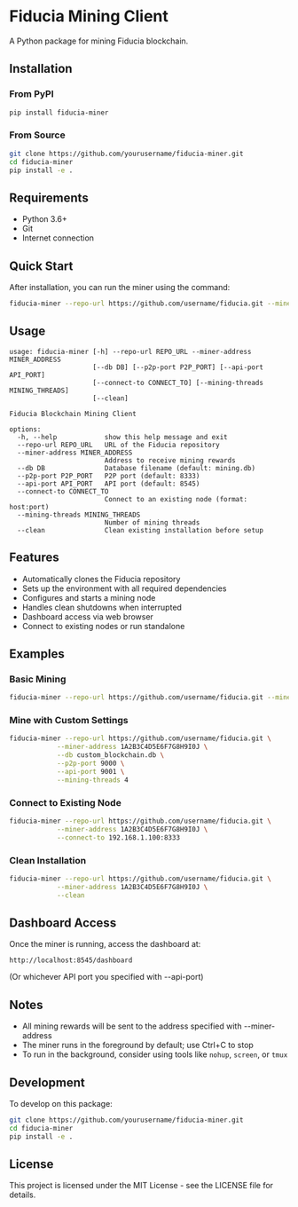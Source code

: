 # Fiducia Mining Client

A Python package for mining Fiducia blockchain.

## Installation

### From PyPI

```bash
pip install fiducia-miner
```

### From Source

```bash
git clone https://github.com/yourusername/fiducia-miner.git
cd fiducia-miner
pip install -e .
```

## Requirements

- Python 3.6+
- Git
- Internet connection

## Quick Start

After installation, you can run the miner using the command:

```bash
fiducia-miner --repo-url https://github.com/username/fiducia.git --miner-address YOUR_WALLET_ADDRESS
```

## Usage

```
usage: fiducia-miner [-h] --repo-url REPO_URL --miner-address MINER_ADDRESS
                     [--db DB] [--p2p-port P2P_PORT] [--api-port API_PORT]
                     [--connect-to CONNECT_TO] [--mining-threads MINING_THREADS]
                     [--clean]

Fiducia Blockchain Mining Client

options:
  -h, --help            show this help message and exit
  --repo-url REPO_URL   URL of the Fiducia repository
  --miner-address MINER_ADDRESS
                        Address to receive mining rewards
  --db DB               Database filename (default: mining.db)
  --p2p-port P2P_PORT   P2P port (default: 8333)
  --api-port API_PORT   API port (default: 8545)
  --connect-to CONNECT_TO
                        Connect to an existing node (format: host:port)
  --mining-threads MINING_THREADS
                        Number of mining threads
  --clean               Clean existing installation before setup
```

## Features

- Automatically clones the Fiducia repository
- Sets up the environment with all required dependencies
- Configures and starts a mining node
- Handles clean shutdowns when interrupted
- Dashboard access via web browser
- Connect to existing nodes or run standalone

## Examples

### Basic Mining

```bash
fiducia-miner --repo-url https://github.com/username/fiducia.git --miner-address 1A2B3C4D5E6F7G8H9I0J
```

### Mine with Custom Settings

```bash
fiducia-miner --repo-url https://github.com/username/fiducia.git \
            --miner-address 1A2B3C4D5E6F7G8H9I0J \
            --db custom_blockchain.db \
            --p2p-port 9000 \
            --api-port 9001 \
            --mining-threads 4
```

### Connect to Existing Node

```bash
fiducia-miner --repo-url https://github.com/username/fiducia.git \
            --miner-address 1A2B3C4D5E6F7G8H9I0J \
            --connect-to 192.168.1.100:8333
```

### Clean Installation

```bash
fiducia-miner --repo-url https://github.com/username/fiducia.git \
            --miner-address 1A2B3C4D5E6F7G8H9I0J \
            --clean
```

## Dashboard Access

Once the miner is running, access the dashboard at:
```
http://localhost:8545/dashboard
```
(Or whichever API port you specified with --api-port)

## Notes

- All mining rewards will be sent to the address specified with --miner-address
- The miner runs in the foreground by default; use Ctrl+C to stop
- To run in the background, consider using tools like `nohup`, `screen`, or `tmux`

## Development

To develop on this package:

```bash
git clone https://github.com/yourusername/fiducia-miner.git
cd fiducia-miner
pip install -e .
```

## License

This project is licensed under the MIT License - see the LICENSE file for details. 